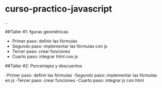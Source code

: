 
# curso-practico-javascript


..

##Taller #1: fguras geométricas

- Primer paso: definir las fórmulas
- Segundo paso: implementar las fórmulas con js
- Tercer paso: crear funciones
- Cuarto paso: integrar html con js


##Taller #2: Porcentajes y descuentos

-Primer paso: definir las fórmulas
-Segundo paso: implementar las fórmulas en js
-Tercer paso: crear funciones
-Cuarto paso: integrar js con html


